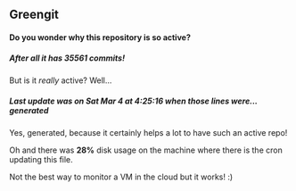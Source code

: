 ## Greengit

#### Do you wonder why this repository is so active?

##### After all it has 35561 commits!

But is it *really* active? Well...

##### Last update was on Sat Mar 4 at 4:25:16 when those lines were... generated

Yes, generated, because it certainly helps a lot to have such an active repo!

Oh and there was **28%** disk usage on the machine
where there is the cron updating this file.

Not the best way to monitor a VM in the cloud but it works! :)
